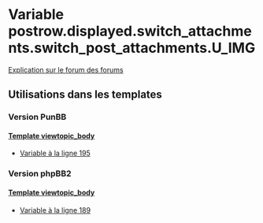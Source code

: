 # Variable postrow.displayed.switch_attachments.switch_post_attachments.U_IMG
[Explication sur le forum des forums](http://forum.forumactif.com/t294113-listing-des-variables#postrow.displayed.switch_attachments.switch_post_attachments.U_IMG)
## Utilisations dans les templates
### Version PunBB
#### [Template viewtopic_body](punbb/viewtopic_body.md)
* [Variable à la ligne 195](../punbb/viewtopic_body.tpl#L195)
### Version phpBB2
#### [Template viewtopic_body](subsilver/viewtopic_body.md)
* [Variable à la ligne 189](../subsilver/viewtopic_body.tpl#L189)